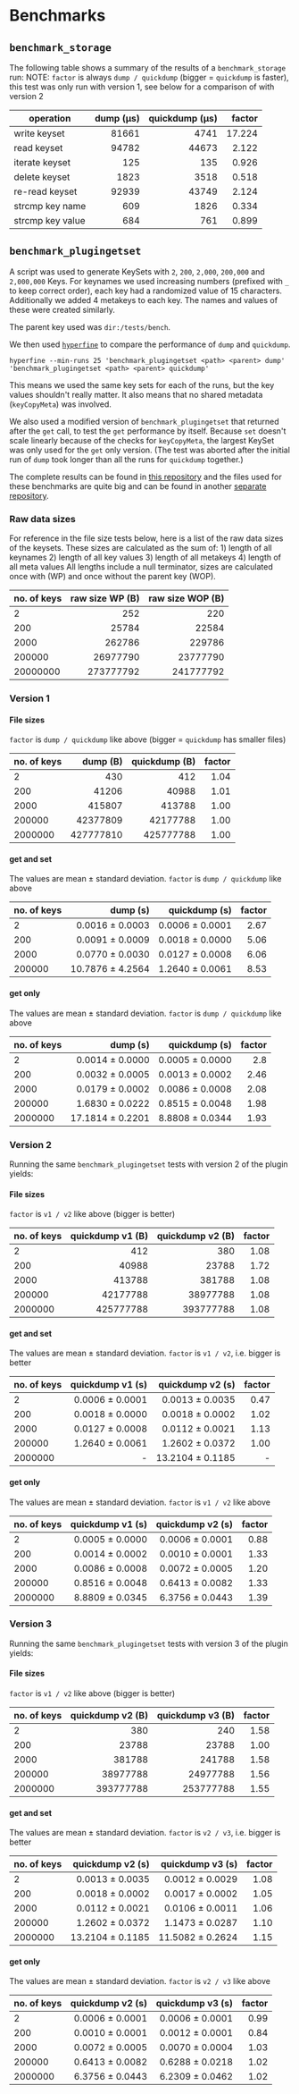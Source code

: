 # Benchmarks

## `benchmark_storage`

The following table shows a summary of the results of a `benchmark_storage` run:
NOTE: `factor` is always `dump / quickdump` (bigger = `quickdump` is faster), this test was only run with version 1, see below for a comparison of with version 2

| operation        | dump (µs) | quickdump (µs) | factor |
| ---------------- | --------: | -------------: | -----: |
| write keyset     |     81661 |           4741 | 17.224 |
| read keyset      |     94782 |          44673 |  2.122 |
| iterate keyset   |       125 |            135 |  0.926 |
| delete keyset    |      1823 |           3518 |  0.518 |
| re-read keyset   |     92939 |          43749 |  2.124 |
| strcmp key name  |       609 |           1826 |  0.334 |
| strcmp key value |       684 |            761 |  0.899 |

## `benchmark_plugingetset`

A script was used to generate KeySets with `2`, `200`, `2,000`, `200,000` and `2,000,000` Keys. For keynames we used
increasing numbers (prefixed with `_` to keep correct order), each key had a randomized value of 15 characters.
Additionally we added 4 metakeys to each key. The names and values of these were created similarly.

The parent key used was `dir:/tests/bench`.

We then used [`hyperfine`](https://github.com/sharkdp/hyperfine) to compare the performance of `dump` and `quickdump`.

```
hyperfine --min-runs 25 'benchmark_plugingetset <path> <parent> dump' 'benchmark_plugingetset <path> <parent> quickdump'
```

This means we used the same key sets for each of the runs, but the key values shouldn't really matter. It also means
that no shared metadata (`keyCopyMeta`) was involved.

We also used a modified version of `benchmark_plugingetset` that returned after the `get` call, to test the `get`
performance by itself. Because `set` doesn't scale linearly because of the checks for `keyCopyMeta`, the largest
KeySet was only used for the `get` only version. (The test was aborted after the initial run of `dump` took longer than
all the runs for `quickdump` together.)

The complete results can be found in [this repository](https://github.com/ElektraInitiative/rawdata)
and the files used for these benchmarks are quite big and can be found in another
[separate repository](https://github.com/kodebach/eqd-bench).

### Raw data sizes

For reference in the file size tests below, here is a list of the raw data sizes of the keysets. These sizes are calculated as the
sum of: 1) length of all keynames 2) length of all key values 3) length of all metakeys 4) length of all meta values
All lengths include a null terminator, sizes are calculated once with (WP) and once without the parent key (WOP).

| no. of keys | raw size WP (B) | raw size WOP (B) |
| ----------- | --------------: | ---------------: |
| 2           |             252 |              220 |
| 200         |           25784 |            22584 |
| 2000        |          262786 |           229786 |
| 200000      |        26977790 |         23777790 |
| 20000000    |       273777792 |        241777792 |

### Version 1

#### File sizes

`factor` is `dump / quickdump` like above (bigger = `quickdump` has smaller files)

| no. of keys |  dump (B) | quickdump (B) | factor |
| ----------- | --------: | ------------: | -----: |
| 2           |       430 |           412 |   1.04 |
| 200         |     41206 |         40988 |   1.01 |
| 2000        |    415807 |        413788 |   1.00 |
| 200000      |  42377809 |      42177788 |   1.00 |
| 2000000     | 427777810 |     425777788 |   1.00 |

#### get and set

The values are mean ± standard deviation. `factor` is `dump / quickdump` like above

| no. of keys |         dump (s) |   quickdump (s) | factor |
| ----------- | ---------------: | --------------: | -----: |
| 2           |  0.0016 ± 0.0003 | 0.0006 ± 0.0001 |   2.67 |
| 200         |  0.0091 ± 0.0009 | 0.0018 ± 0.0000 |   5.06 |
| 2000        |  0.0770 ± 0.0030 | 0.0127 ± 0.0008 |   6.06 |
| 200000      | 10.7876 ± 4.2564 | 1.2640 ± 0.0061 |   8.53 |

#### get only

The values are mean ± standard deviation. `factor` is `dump / quickdump` like above

| no. of keys |         dump (s) |   quickdump (s) | factor |
| ----------- | ---------------: | --------------: | -----: |
| 2           |  0.0014 ± 0.0000 | 0.0005 ± 0.0000 |    2.8 |
| 200         |  0.0032 ± 0.0005 | 0.0013 ± 0.0002 |   2.46 |
| 2000        |  0.0179 ± 0.0002 | 0.0086 ± 0.0008 |   2.08 |
| 200000      |  1.6830 ± 0.0222 | 0.8515 ± 0.0048 |   1.98 |
| 2000000     | 17.1814 ± 0.2201 | 8.8808 ± 0.0344 |   1.93 |

### Version 2

Running the same `benchmark_plugingetset` tests with version 2 of the plugin yields:

#### File sizes

`factor` is `v1 / v2` like above (bigger is better)

| no. of keys | quickdump v1 (B) | quickdump v2 (B) | factor |
| ----------- | ---------------: | ---------------: | -----: |
| 2           |              412 |              380 |   1.08 |
| 200         |            40988 |            23788 |   1.72 |
| 2000        |           413788 |           381788 |   1.08 |
| 200000      |         42177788 |         38977788 |   1.08 |
| 2000000     |        425777788 |        393777788 |   1.08 |

#### get and set

The values are mean ± standard deviation. `factor` is `v1 / v2`, i.e. bigger is better

| no. of keys | quickdump v1 (s) | quickdump v2 (s) | factor |
| ----------- | ---------------: | ---------------: | -----: |
| 2           |  0.0006 ± 0.0001 |  0.0013 ± 0.0035 |   0.47 |
| 200         |  0.0018 ± 0.0000 |  0.0018 ± 0.0002 |   1.02 |
| 2000        |  0.0127 ± 0.0008 |  0.0112 ± 0.0021 |   1.13 |
| 200000      |  1.2640 ± 0.0061 |  1.2602 ± 0.0372 |   1.00 |
| 2000000     |                - | 13.2104 ± 0.1185 |      - |

#### get only

The values are mean ± standard deviation. `factor` is `v1 / v2` like above

| no. of keys | quickdump v1 (s) | quickdump v2 (s) | factor |
| ----------- | ---------------: | ---------------: | -----: |
| 2           |  0.0005 ± 0.0000 |  0.0006 ± 0.0001 |   0.88 |
| 200         |  0.0014 ± 0.0002 |  0.0010 ± 0.0001 |   1.33 |
| 2000        |  0.0086 ± 0.0008 |  0.0072 ± 0.0005 |   1.20 |
| 200000      |  0.8516 ± 0.0048 |  0.6413 ± 0.0082 |   1.33 |
| 2000000     |  8.8809 ± 0.0345 |  6.3756 ± 0.0443 |   1.39 |

### Version 3

Running the same `benchmark_plugingetset` tests with version 3 of the plugin yields:

#### File sizes

`factor` is `v1 / v2` like above (bigger is better)

| no. of keys | quickdump v2 (B) | quickdump v3 (B) | factor |
| ----------- | ---------------: | ---------------: | -----: |
| 2           |              380 |              240 |   1.58 |
| 200         |            23788 |            23788 |   1.00 |
| 2000        |           381788 |           241788 |   1.58 |
| 200000      |         38977788 |         24977788 |   1.56 |
| 2000000     |        393777788 |        253777788 |   1.55 |

#### get and set

The values are mean ± standard deviation. `factor` is `v2 / v3`, i.e. bigger is better

| no. of keys | quickdump v2 (s) | quickdump v3 (s) | factor |
| ----------- | ---------------: | ---------------: | -----: |
| 2           |  0.0013 ± 0.0035 |  0.0012 ± 0.0029 |   1.08 |
| 200         |  0.0018 ± 0.0002 |  0.0017 ± 0.0002 |   1.05 |
| 2000        |  0.0112 ± 0.0021 |  0.0106 ± 0.0011 |   1.06 |
| 200000      |  1.2602 ± 0.0372 |  1.1473 ± 0.0287 |   1.10 |
| 2000000     | 13.2104 ± 0.1185 | 11.5082 ± 0.2624 |   1.15 |

#### get only

The values are mean ± standard deviation. `factor` is `v2 / v3` like above

| no. of keys | quickdump v2 (s) | quickdump v3 (s) | factor |
| ----------- | ---------------: | ---------------: | -----: |
| 2           |  0.0006 ± 0.0001 |  0.0006 ± 0.0001 |   0.99 |
| 200         |  0.0010 ± 0.0001 |  0.0012 ± 0.0001 |   0.84 |
| 2000        |  0.0072 ± 0.0005 |  0.0070 ± 0.0004 |   1.03 |
| 200000      |  0.6413 ± 0.0082 |  0.6288 ± 0.0218 |   1.02 |
| 2000000     |  6.3756 ± 0.0443 |  6.2309 ± 0.0462 |   1.02 |
